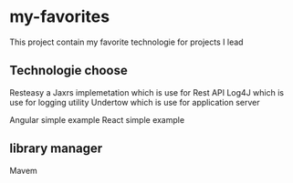 # my-favorites
This project contain my favorite technologie for projects I lead  



## Technologie choose 

Resteasy a Jaxrs implemetation which is use for Rest API 
Log4J which is use for  logging utility
Undertow which is use for application server

Angular  simple example
React simple example


## library manager 

Mavem
